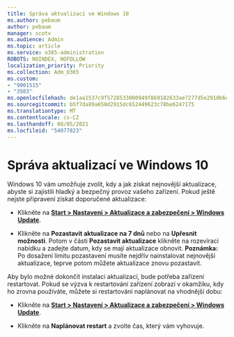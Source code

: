 ```yaml
---
title: Správa aktualizací ve Windows 10
ms.author: pebaum
author: pebaum
manager: scotv
ms.audience: Admin
ms.topic: article
ms.service: o365-administration
ROBOTS: NOINDEX, NOFOLLOW
localization_priority: Priority
ms.collection: Adm_O365
ms.custom:
- "9001515"
- "3583"
ms.openlocfilehash: de1aa1537c9f5728533000949f869182633ae7277d5e2910b6e572a10195571d
ms.sourcegitcommit: b5f7da89a650d2915dc652449623c78be6247175
ms.translationtype: MT
ms.contentlocale: cs-CZ
ms.lasthandoff: 08/05/2021
ms.locfileid: "54077823"
---
```

# <a name="manage-updates-in-windows-10"></a>Správa aktualizací ve Windows 10

Windows 10 vám umožňuje zvolit, kdy a jak získat nejnovější aktualizace, abyste si zajistili hladký a bezpečný provoz vašeho zařízení. Pokud ještě nejste připravení získat doporučené aktualizace:

- Klikněte na **[Start > Nastavení > Aktualizace a zabezpečení > Windows Update](ms-settings:windowsupdate)**.

- Klikněte na **Pozastavit aktualizace na 7 dnů** nebo na **Upřesnit možnosti**. Potom v části **Pozastavit aktualizace** klikněte na rozevírací nabídku a zadejte datum, kdy se mají aktualizace obnovit. **Poznámka:** Po dosažení limitu pozastavení musíte nejdřív nainstalovat nejnovější aktualizace, teprve potom můžete aktualizace znovu pozastavit.

Aby bylo možné dokončit instalaci aktualizací, bude potřeba zařízení restartovat. Pokud se výzva k restartování zařízení zobrazí v okamžiku, kdy ho zrovna používáte, můžete si restartování naplánovat na vhodnější dobu:

- Klikněte na **[Start > Nastavení > Aktualizace a zabezpečení > Windows Update](ms-settings:windowsupdate)**.

- Klikněte na **Naplánovat restart** a zvolte čas, který vám vyhovuje.
